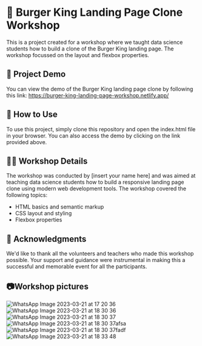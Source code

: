 # 🍔 Burger King Landing Page Clone Workshop
This is a project created for a workshop where we taught data science students how to build a clone of the Burger King landing page. The workshop focussed on the layout and flexbox properties.

## 🚀 Project Demo
You can view the demo of the Burger King landing page clone by following this link: https://burger-king-landing-page-workshop.netlify.app/

## 📖 How to Use
To use this project, simply clone this repository and open the index.html file in your browser. You can also access the demo by clicking on the link provided above.

## 👨‍🏫 Workshop Details
The workshop was conducted by [insert your name here] and was aimed at teaching data science students how to build a responsive landing page clone using modern web development tools. The workshop covered the following topics:

- HTML basics and semantic markup
- CSS layout and styling
- Flexbox properties

## 👏 Acknowledgments
We'd like to thank all the volunteers and teachers who made this workshop possible. Your support and guidance were instrumental in making this a successful and memorable event for all the participants.

## 📷Workshop pictures 
![WhatsApp Image 2023-03-21 at 17 20 36](https://user-images.githubusercontent.com/96219910/226614590-8fcda58e-d2be-487f-90dc-2e0ed7f03311.jpg)
![WhatsApp Image 2023-03-21 at 18 30 36](https://user-images.githubusercontent.com/96219910/226614598-1e1b70c1-9661-4f05-9380-7ba65849b7e8.jpg)
![WhatsApp Image 2023-03-21 at 18 30 37](https://user-images.githubusercontent.com/96219910/226614602-03beca89-cdaf-4208-bbd9-488717497d59.jpg)
![WhatsApp Image 2023-03-21 at 18 30 37afsa](https://user-images.githubusercontent.com/96219910/226614608-64788efb-016f-4b01-b487-ff6ec3d85b83.jpg)
![WhatsApp Image 2023-03-21 at 18 30 37fadf](https://user-images.githubusercontent.com/96219910/226614619-28e090a0-d568-4aff-b38d-40c2c81b1e27.jpg)
![WhatsApp Image 2023-03-21 at 18 33 48](https://user-images.githubusercontent.com/96219910/226614629-18468c55-b887-4c8c-ac87-8e3cbd7ae4f3.jpg)

